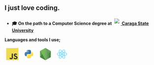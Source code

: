 ## I just love coding.

-  **🎓 On the path to a Computer Science degree at [<image src="assets/csu.png" style="height: 35px; padding: 5px" /> Caraga State University](https://maps.app.goo.gl/5tfByC7Zv5Ja4TpG8)**

**Languages and tools I use;**

<span>
	<img title="JavaScript" height="40" style="padding: 5px;" src="assets/javascript.png" />
	<img title="Python"     height="40" style="padding: 5px;" src="assets/python.png" />
	<img title="Node.js"     height="40" style="padding: 5px;" src="assets//nodejs.png" />
	<img title="React.js"      height="40" style="padding: 5px;" src="assets//react.png" />
</span>
